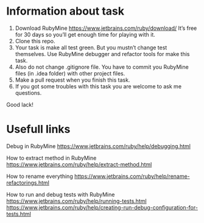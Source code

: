 # Information about task
1. Download RubyMine https://www.jetbrains.com/ruby/download/ It’s free for 30 days so you’ll get enough time for playing with it.
2. Clone this repo.
3. Your task is make all test green. But you mustn’t change test themselves. Use RubyMine debugger and refactor tools for make this task.
4. Also do not change .gitignore file. You have to commit you RubyMine files (in .idea folder) with other project files.
5. Make a pull request when you finish this task.
6. If you got some troubles with this task you are welcome to ask me questions.

Good lack!

# Usefull links
Debug in RubyMine
https://www.jetbrains.com/ruby/help/debugging.html

How to extract method in RubyMine
https://www.jetbrains.com/ruby/help/extract-method.html

How to rename everything
https://www.jetbrains.com/ruby/help/rename-refactorings.html

How to run and debug tests with RubyMine
https://www.jetbrains.com/ruby/help/running-tests.html
https://www.jetbrains.com/ruby/help/creating-run-debug-configuration-for-tests.html
